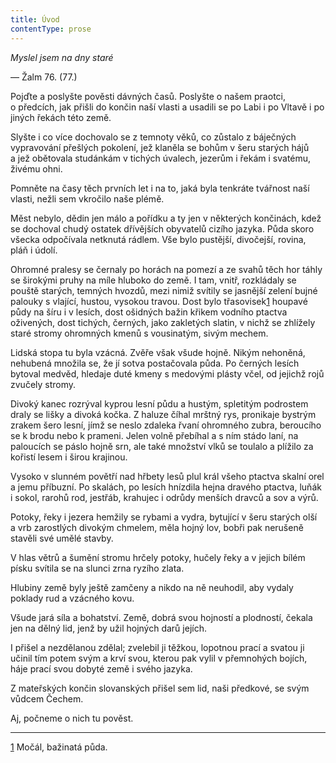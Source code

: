 ```yaml
---
title: Úvod
contentType: prose
---
```


<section>

_Myslel jsem na dny staré_

— Žalm 76. (77.)

Pojďte a poslyšte pověsti dávných časů. Poslyšte o našem praotci, o předcích, jak přišli do končin naší vlasti a usadili se po Labi i po Vltavě i po jiných řekách této země.

Slyšte i co více dochovalo se z temnoty věků, co zůstalo z báječných vypravování přešlých pokolení, jež klaněla se bohům v šeru starých hájů a jež obětovala studánkám v tichých úvalech, jezerům i řekám i svatému, živému ohni.

Pomněte na časy těch prvních let i na to, jaká byla tenkráte tvářnost naší vlasti, nežli sem vkročilo naše plémě.

Měst nebylo, dědin jen málo a pořídku a ty jen v některých končinách, kdež se dochoval chudý ostatek dřívějších obyvatelů cizího jazyka. Půda skoro všecka odpočívala netknutá rádlem. Vše bylo pustější, divočejší, rovina, pláň i údolí.

Ohromné pralesy se černaly po horách na pomezí a ze svahů těch hor táhly se širokými pruhy na míle hluboko do země. I tam, vnitř, rozkládaly se pouště starých, temných hvozdů, mezi nimiž svítily se jasnější zelení bujné palouky s vlající, hustou, vysokou travou. Dost bylo třasovisek[1](./resources/undefined) houpavé půdy na šíru i v lesích, dost ošidných bažin křikem vodního ptactva oživených, dost tichých, černých, jako zakletých slatin, v nichž se zhlížely staré stromy ohromných kmenů s vousinatým, sivým mechem.

Lidská stopa tu byla vzácná. Zvěře však všude hojně. Nikým nehoněná, nehubená množila se, že jí sotva postačovala půda. Po černých lesích bytoval medvěd, hledaje duté kmeny s medovými plásty včel, od jejichž rojů zvučely stromy.

Divoký kanec rozrýval kyprou lesní půdu a hustým, spletitým podrostem draly se lišky a divoká kočka. Z haluze číhal mrštný rys, pronikaje bystrým zrakem šero lesní, jímž se neslo zdaleka řvaní ohromného zubra, beroucího se k brodu nebo k prameni. Jelen volně přebíhal a s ním stádo laní, na paloucích se páslo hojně srn, ale také množství vlků se toulalo a plížilo za kořistí lesem i širou krajinou.

Vysoko v slunném povětří nad hřbety lesů plul král všeho ptactva skalní orel a jemu příbuzní. Po skalách, po lesích hnízdila hejna dravého ptactva, luňák i sokol, rarohů rod, jestřáb, krahujec i odrůdy menších dravců a sov a výrů.

Potoky, řeky i jezera hemžily se rybami a vydra, bytující v šeru starých olší a vrb zarostlých divokým chmelem, měla hojný lov, bobři pak nerušeně stavěli své umělé stavby.

V hlas větrů a šumění stromu hrčely potoky, hučely řeky a v jejich bílém písku svítila se na slunci zrna ryzího zlata.

Hlubiny země byly ještě zamčeny a nikdo na ně neuhodil, aby vydaly poklady rud a vzácného kovu.

Všude jará síla a bohatství. Země, dobrá svou hojností a plodností, čekala jen na dělný lid, jenž by užil hojných darů jejích.

I přišel a nezdělanou zdělal; zvelebil ji těžkou, lopotnou prací a svatou ji učinil tím potem svým a krví svou, kterou pak vylil v přemnohých bojích, háje prací svou dobyté země i svého jazyka.

Z mateřských končin slovanských přišel sem lid, naši předkové, se svým vůdcem Čechem.

Aj, počneme o nich tu pověst.

* * *

[1](./resources/undefined) Močál, bažinatá půda.

</section>
